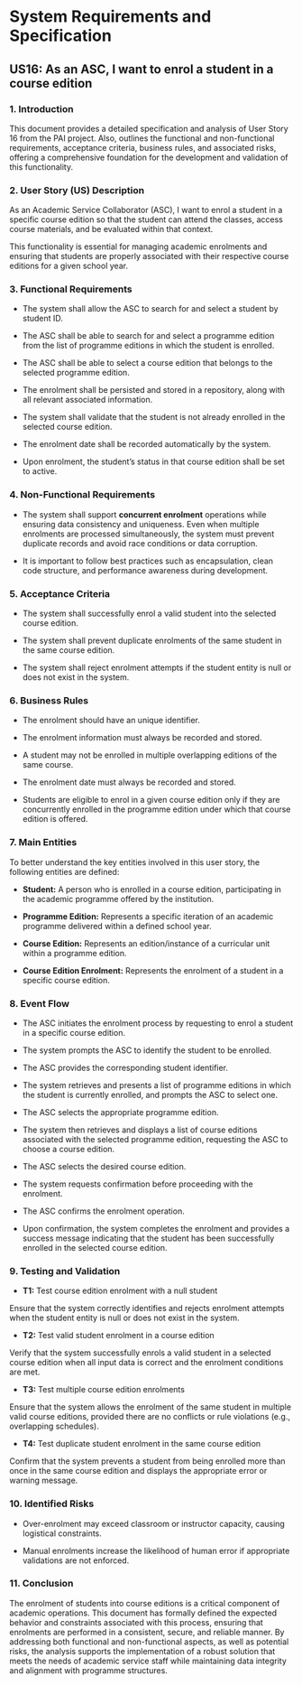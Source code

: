 # System Requirements and Specification



## US16: As an ASC, I want to enrol a student in a course edition



### 1. Introduction 

This document provides a detailed specification and analysis of User Story 16 from the PAI project. 
Also, outlines the functional and non-functional requirements, acceptance criteria, business rules, and associated risks, offering a comprehensive foundation for the development and validation of this functionality.



### 2. User Story (US) Description

As an Academic Service Collaborator (ASC), I want to enrol a student in a specific course edition so that the student can attend the classes, access course materials, and be evaluated within that context.

This functionality is essential for managing academic enrolments and ensuring that students are properly associated with their respective course editions for a given school year.



### 3. Functional Requirements

- The system shall allow the ASC to search for and select a student by student ID.

- The ASC shall be able to search for and select a programme edition from the list of programme editions in which the student is enrolled.

- The ASC shall be able to select a course edition that belongs to the selected programme edition.

- The enrolment shall be persisted and stored in a repository, along with all relevant associated information.

- The system shall validate that the student is not already enrolled in the selected course edition.

- The enrolment date shall be recorded automatically by the system.

- Upon enrolment, the student’s status in that course edition shall be set to active.



### 4. Non-Functional Requirements

- The system shall support **concurrent enrolment** operations while ensuring data consistency and uniqueness. Even when multiple enrolments are processed simultaneously, the system must prevent duplicate records and avoid race conditions or data corruption.

- It is important to follow best practices such as encapsulation, clean code structure, and performance awareness during development.



### 5. Acceptance Criteria

- The system shall successfully enrol a valid student into the selected course edition.

- The system shall prevent duplicate enrolments of the same student in the same course edition.

- The system shall reject enrolment attempts if the student entity is null or does not exist in the system.



### 6. Business Rules

- The enrolment should have an unique identifier.

- The enrolment information must always be recorded and stored.

- A student may not be enrolled in multiple overlapping editions of the same course.

- The enrolment date must always be recorded and stored.

- Students are eligible to enrol in a given course edition only if they are concurrently enrolled in the programme edition under which that course edition is offered.


### 7. Main Entities

To better understand the key entities involved in this user story, the following entities are defined:

- **Student:** A person who is enrolled in a course edition, participating in the academic programme offered by the institution.

- **Programme Edition:** Represents a specific iteration of an academic programme delivered within a defined school year.

- **Course Edition:** Represents an edition/instance of a curricular unit within a programme edition.

- **Course Edition Enrolment:** Represents the enrolment of a student in a specific course edition.



### 8. Event Flow

- The ASC initiates the enrolment process by requesting to enrol a student in a specific course edition.

- The system prompts the ASC to identify the student to be enrolled.

- The ASC provides the corresponding student identifier.

- The system retrieves and presents a list of programme editions in which the student is currently enrolled, and prompts the ASC to select one.

- The ASC selects the appropriate programme edition.

- The system then retrieves and displays a list of course editions associated with the selected programme edition, requesting the ASC to choose a course edition.

- The ASC selects the desired course edition.

- The system requests confirmation before proceeding with the enrolment.

- The ASC confirms the enrolment operation.

- Upon confirmation, the system completes the enrolment and provides a success message indicating that the student has been successfully enrolled in the selected course edition.



### 9. Testing and Validation

- **T1:** Test course edition enrolment with a null student

Ensure that the system correctly identifies and rejects enrolment attempts when the student entity is null or does not exist in the system.

- **T2:** Test valid student enrolment in a course edition

Verify that the system successfully enrols a valid student in a selected course edition when all input data is correct and the enrolment conditions are met.

- **T3:** Test multiple course edition enrolments

Ensure that the system allows the enrolment of the same student in multiple valid course editions, provided there are no conflicts or rule violations (e.g., overlapping schedules).

- **T4:** Test duplicate student enrolment in the same course edition

Confirm that the system prevents a student from being enrolled more than once in the same course edition and displays the appropriate error or warning message.



### 10. Identified Risks

- Over-enrolment may exceed classroom or instructor capacity, causing logistical constraints.

- Manual enrolments increase the likelihood of human error if appropriate validations are not enforced.



### 11. Conclusion

The enrolment of students into course editions is a critical component of academic operations. This document has formally defined the expected behavior and constraints associated with this process, ensuring that enrolments are performed in a consistent, secure, and reliable manner.
By addressing both functional and non-functional aspects, as well as potential risks, the analysis supports the implementation of a robust solution that meets the needs of academic service staff while maintaining data integrity and alignment with programme structures.